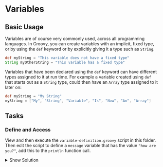 # Variables
## Basic Usage
Variables are of course very commonly used, across all programming languages.
In Groovy, you can create variables with an implicit, fixed type, or by using the `def` keyword or by explicitly giving it a type such as `String`.
```groovy
def myString = "This variable does not have a fixed type"
String myOtherString = "This variable has a fixed type"
```
Variables that have been declared using the `def` keyword can have different types assigned to it at run time.
For example a variable created using `def` that starts out as a `String` type, could then have an `Array` type assigned to it later on:
```groovy
def myString = "My String"
myString = ["My", "String", "Variable", "Is", "Now", "An", "Array"]
```

## Tasks
### Define and Access
View and then execute the `variable-definition.groovy` script in this folder.
Then edit the script to define a `message` variable that has the value `"how are you?"`, add this to the `println` function call. 

<details><summary>Show Solution</summary>
<p>
```python
print("hello world!")
```
</p>
</details>

